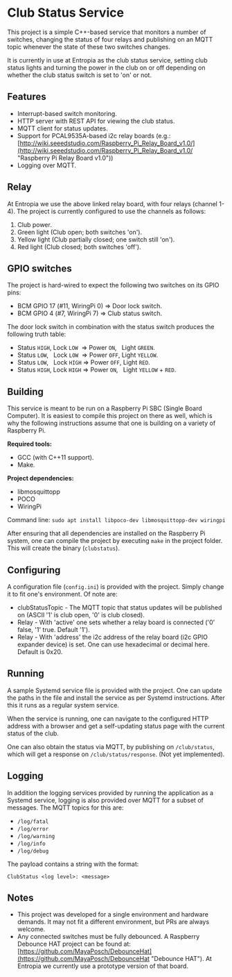 # Club Status Service #

This project is a simple C++-based service that monitors a number of switches, changing the status of four relays and publishing on an MQTT topic whenever the state of these two switches changes.

It is currently in use at Entropia as the club status service, setting club status lights and turning the power in the club on or off depending on whether the club status switch is set to 'on' or not.

## Features ##

* Interrupt-based switch monitoring.
* HTTP server with REST API for viewing the club status.
* MQTT client for status updates.
* Support for PCAL9535A-based i2c relay boards (e.g.: [http://wiki.seeedstudio.com/Raspberry_Pi_Relay_Board_v1.0/](http://wiki.seeedstudio.com/Raspberry_Pi_Relay_Board_v1.0/ "Raspberry Pi Relay Board v1.0"))
* Logging over MQTT.

## Relay ##

At Entropia we use the above linked relay board, with four relays (channel 1-4). The project is currently configured to use the channels as follows:

1. Club power.
2. Green light (Club open; both switches 'on').
3. Yellow light (Club partially closed; one switch still 'on').
4. Red light (Club closed; both switches 'off').

## GPIO switches ##

The project is hard-wired to expect the following two switches on its GPIO pins:

* BCM GPIO 17 (#11, WiringPi 0) => Door lock switch.
* BCM GPIO 4 (#7, WiringPi 7)   => Club status switch.

The door lock switch in combination with the status switch produces the following truth table:

* Status `HIGH`, Lock `LOW` &nbsp;=> Power `ON`, &nbsp; Light `GREEN`.
* Status `LOW`, &nbsp; Lock `LOW` &nbsp;=> Power `OFF`, Light `YELLOW`.
* Status `LOW`, &nbsp; Lock `HIGH` => Power `OFF`, Light `RED`.
* Status `HIGH`, Lock `HIGH` => Power `ON`, &nbsp; Light `YELLOW` + `RED`.

## Building ##

This service is meant to be run on a Raspberry Pi SBC (Single Board Computer). It is easiest to compile this project on there as well, which is why the following instructions assume that one is building on a variety of Raspberry Pi.

**Required tools:**

* GCC (with C++11 support).
* Make. 

**Project dependencies:**

* libmosquittopp
* POCO
* WiringPi


Command line: `sudo apt install libpoco-dev libmosquittopp-dev wiringpi`


After ensuring that all dependencies are installed on the Raspberry Pi system, one can compile the project by executing `make` in the project folder. This will create the binary (`clubstatus`).

## Configuring ##

A configuration file (`config.ini`) is provided with the project. Simply change it to fit one's environment. Of note are:

* clubStatusTopic - The MQTT topic that status updates will be published on (ASCII '1' is club open, '0' is club closed).
* Relay - With 'active' one sets whether a relay board is connected ('0' false, '1' true. Default '1').
* Relay - With 'address' the i2c address of the relay board (i2c GPIO expander device) is set. One can use hexadecimal or decimal here. Default is 0x20.

## Running ##

A sample Systemd service file is provided with the project. One can update the paths in the file and install the service as per Systemd instructions. After this it runs as a regular system service.

When the service is running, one can navigate to the configured HTTP address with a browser and get a self-updating status page with the current status of the club.

One can also obtain the status via MQTT, by publishing on `/club/status`, which will get a response on `/club/status/response`. (Not yet implemented).

## Logging ##

In addition the logging services provided by running the application as a Systemd service, logging is also provided over MQTT for a subset of messages. The MQTT topics for this are:

* `/log/fatal`
* `/log/error`
* `/log/warning`
* `/log/info`
* `/log/debug`

The payload contains a string with the format:

`ClubStatus <log level>: <message>`

## Notes ##

* This project was developed for a single environment and hardware demands. It may not fit a different environment, but PRs are always welcome.
* Any connected switches must be fully debounced. A Raspberry Debounce HAT project can be found at: [https://github.com/MayaPosch/DebounceHat](https://github.com/MayaPosch/DebounceHat "Debounce HAT"). At Entropia we currently use a prototype version of that board.